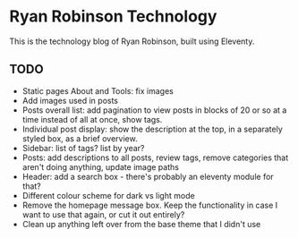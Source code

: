 # Ryan Robinson Technology

This is the technology blog of Ryan Robinson, built using Eleventy.

## TODO

- Static pages About and Tools: fix images
- Add images used in posts
- Posts overall list: add pagination to view posts in blocks of 20 or so at a time instead of all at once, show tags.
- Individual post display: show the description at the top, in a separately styled box, as a brief overview.
- Sidebar: list of tags? list by year?
- Posts: add descriptions to all posts, review tags, remove categories that aren't doing anything, update image paths
- Header: add a search box - there's probably an eleventy module for that?
- Different colour scheme for dark vs light mode
- Remove the homepage message box. Keep the functionality in case I want to use that again, or cut it out entirely?
- Clean up anything left over from the base theme that I didn't use

